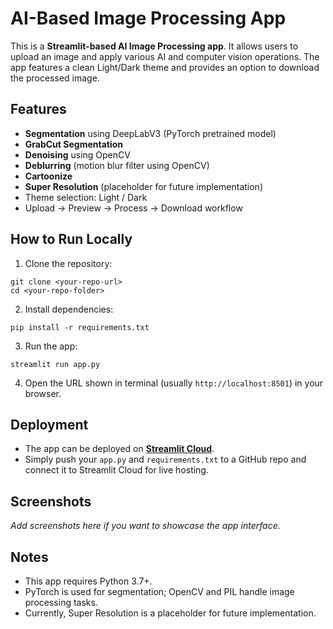# AI-Based Image Processing App

This is a **Streamlit-based AI Image Processing app**. It allows users to upload an image and apply various AI and computer vision operations. The app features a clean Light/Dark theme and provides an option to download the processed image.

## Features

- **Segmentation** using DeepLabV3 (PyTorch pretrained model)
- **GrabCut Segmentation**
- **Denoising** using OpenCV
- **Deblurring** (motion blur filter using OpenCV)
- **Cartoonize**
- **Super Resolution** (placeholder for future implementation)
- Theme selection: Light / Dark
- Upload → Preview → Process → Download workflow

## How to Run Locally

1. Clone the repository:
```
git clone <your-repo-url>
cd <your-repo-folder>
```

2. Install dependencies:
```
pip install -r requirements.txt
```

3. Run the app:
```
streamlit run app.py
```

4. Open the URL shown in terminal (usually `http://localhost:8501`) in your browser.

## Deployment

- The app can be deployed on **[Streamlit Cloud](https://share.streamlit.io/)**.
- Simply push your `app.py` and `requirements.txt` to a GitHub repo and connect it to Streamlit Cloud for live hosting.

## Screenshots

_Add screenshots here if you want to showcase the app interface._

## Notes

- This app requires Python 3.7+.
- PyTorch is used for segmentation; OpenCV and PIL handle image processing tasks.
- Currently, Super Resolution is a placeholder for future implementation.


